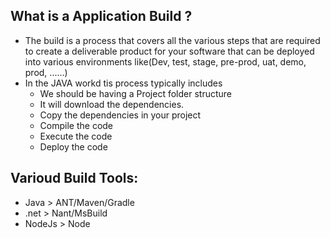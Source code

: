 ## What is a Application Build ?
- The build is a process that covers all the various steps that are required to create a deliverable product for your software that can be deployed into various environments like(Dev, test, stage, pre-prod, uat, demo, prod, ......)
- In the JAVA workd tis process typically includes 
    - We should be having a Project folder structure 
    - It will download the dependencies.
    - Copy the dependencies in your project 
    - Compile the code 
    - Execute the code
    - Deploy the code 

## Varioud Build Tools:
- Java > ANT/Maven/Gradle
- .net > Nant/MsBuild
- NodeJs > Node